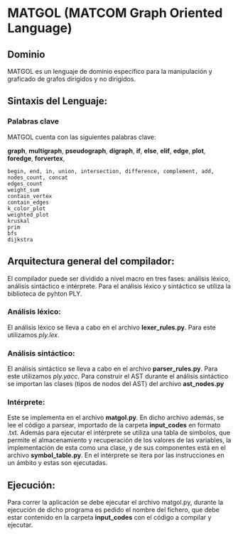 # MATGOL (MATCOM Graph Oriented Language)

## Dominio

MATGOL es un lenguaje de dominio específico para la manipulación y graficado de grafos dirigidos y no dirigidos.

## Sintaxis del Lenguaje:

### Palabras clave

MATGOL cuenta con las siguientes palabras clave:

**graph**, **multigraph**, **pseudograph**, **digraph**, **if**, **else**, **elif**, **edge**, 
**plot**, **foredge**, **forvertex**, 
    
    
     
     
     
    
    
     
     
     
    begin, end, in, union, intersection, difference, complement, add, nodes_count, concat
    edges_count
    weight_sum
    contain_vertex
    contain_edges
    k_color_plot
    weighted_plot
    kruskal
    prim
    bfs
    dijkstra

## Arquitectura general del compilador:

El compilador puede ser dividido a nivel macro en tres fases: análisis léxico, análisis sintáctico e intérprete.
Para el análisis léxico y sintáctico se utiliza la biblioteca de pyhton PLY.

### Análisis léxico:
El análisis léxico se lleva a cabo en el archivo **lexer_rules.py**. Para este utilizamos _ply.lex_.

### Análisis sintáctico:
El análisis sintáctico se lleva a cabo en el archivo **parser_rules.py**. Para este utilizamos _ply.yacc_. Para construir el AST durante el análisis sintáctico se importan las clases (tipos de nodos del AST) del archivo **ast_nodes.py**

### Intérprete:
Este se implementa en el archivo **matgol.py**. En dicho archivo además, se lee el código a parsear, importado de la carpeta **input_codes** en formato .txt. Además para ejecutar el intérprete se utiliza una tabla de símbolos, que permite el almacenamiento y recuperación de los valores de las variables, la implementación de esta como una clase, y de sus componentes está en el archivo **symbol_table.py**. En el intérprete se itera por las instrucciones en un ámbito y estas son ejecutadas.

## Ejecución:
Para correr la aplicación se debe ejecutar el archivo matgol.py, durante la ejecución de dicho programa es pedido el nombre del fichero, que debe estar contenido en la carpeta **input_codes** con el código a compilar y ejecutar.